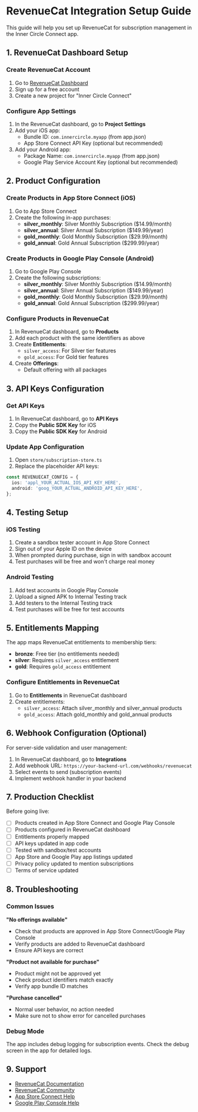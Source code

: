 # RevenueCat Integration Setup Guide

This guide will help you set up RevenueCat for subscription management in the Inner Circle Connect app.

## 1. RevenueCat Dashboard Setup

### Create RevenueCat Account
1. Go to [RevenueCat Dashboard](https://app.revenuecat.com)
2. Sign up for a free account
3. Create a new project for "Inner Circle Connect"

### Configure App Settings
1. In the RevenueCat dashboard, go to **Project Settings**
2. Add your iOS app:
   - Bundle ID: `com.innercircle.myapp` (from app.json)
   - App Store Connect API Key (optional but recommended)
3. Add your Android app:
   - Package Name: `com.innercircle.myapp` (from app.json)
   - Google Play Service Account Key (optional but recommended)

## 2. Product Configuration

### Create Products in App Store Connect (iOS)
1. Go to App Store Connect
2. Create the following in-app purchases:
   - **silver_monthly**: Silver Monthly Subscription ($14.99/month)
   - **silver_annual**: Silver Annual Subscription ($149.99/year)
   - **gold_monthly**: Gold Monthly Subscription ($29.99/month)
   - **gold_annual**: Gold Annual Subscription ($299.99/year)

### Create Products in Google Play Console (Android)
1. Go to Google Play Console
2. Create the following subscriptions:
   - **silver_monthly**: Silver Monthly Subscription ($14.99/month)
   - **silver_annual**: Silver Annual Subscription ($149.99/year)
   - **gold_monthly**: Gold Monthly Subscription ($29.99/month)
   - **gold_annual**: Gold Annual Subscription ($299.99/year)

### Configure Products in RevenueCat
1. In RevenueCat dashboard, go to **Products**
2. Add each product with the same identifiers as above
3. Create **Entitlements**:
   - `silver_access`: For Silver tier features
   - `gold_access`: For Gold tier features
4. Create **Offerings**:
   - Default offering with all packages

## 3. API Keys Configuration

### Get API Keys
1. In RevenueCat dashboard, go to **API Keys**
2. Copy the **Public SDK Key** for iOS
3. Copy the **Public SDK Key** for Android

### Update App Configuration
1. Open `store/subscription-store.ts`
2. Replace the placeholder API keys:

```typescript
const REVENUECAT_CONFIG = {
  ios: 'appl_YOUR_ACTUAL_IOS_API_KEY_HERE',
  android: 'goog_YOUR_ACTUAL_ANDROID_API_KEY_HERE',
};
```

## 4. Testing Setup

### iOS Testing
1. Create a sandbox tester account in App Store Connect
2. Sign out of your Apple ID on the device
3. When prompted during purchase, sign in with sandbox account
4. Test purchases will be free and won't charge real money

### Android Testing
1. Add test accounts in Google Play Console
2. Upload a signed APK to Internal Testing track
3. Add testers to the Internal Testing track
4. Test purchases will be free for test accounts

## 5. Entitlements Mapping

The app maps RevenueCat entitlements to membership tiers:

- **bronze**: Free tier (no entitlements needed)
- **silver**: Requires `silver_access` entitlement
- **gold**: Requires `gold_access` entitlement

### Configure Entitlements in RevenueCat
1. Go to **Entitlements** in RevenueCat dashboard
2. Create entitlements:
   - `silver_access`: Attach silver_monthly and silver_annual products
   - `gold_access`: Attach gold_monthly and gold_annual products

## 6. Webhook Configuration (Optional)

For server-side validation and user management:

1. In RevenueCat dashboard, go to **Integrations**
2. Add webhook URL: `https://your-backend-url.com/webhooks/revenuecat`
3. Select events to send (subscription events)
4. Implement webhook handler in your backend

## 7. Production Checklist

Before going live:

- [ ] Products created in App Store Connect and Google Play Console
- [ ] Products configured in RevenueCat dashboard
- [ ] Entitlements properly mapped
- [ ] API keys updated in app code
- [ ] Tested with sandbox/test accounts
- [ ] App Store and Google Play app listings updated
- [ ] Privacy policy updated to mention subscriptions
- [ ] Terms of service updated

## 8. Troubleshooting

### Common Issues

**"No offerings available"**
- Check that products are approved in App Store Connect/Google Play Console
- Verify products are added to RevenueCat dashboard
- Ensure API keys are correct

**"Product not available for purchase"**
- Product might not be approved yet
- Check product identifiers match exactly
- Verify app bundle ID matches

**"Purchase cancelled"**
- Normal user behavior, no action needed
- Make sure not to show error for cancelled purchases

### Debug Mode
The app includes debug logging for subscription events. Check the debug screen in the app for detailed logs.

## 9. Support

- [RevenueCat Documentation](https://docs.revenuecat.com/)
- [RevenueCat Community](https://community.revenuecat.com/)
- [App Store Connect Help](https://help.apple.com/app-store-connect/)
- [Google Play Console Help](https://support.google.com/googleplay/android-developer/)